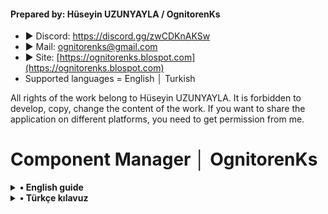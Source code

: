 #### Prepared by: Hüseyin UZUNYAYLA / OgnitorenKs
- ► Discord: https://discord.gg/zwCDKnAKSw
- ► Mail: ognitorenks@gmail.com
- ► Site: [https://ognitorenks.blospot.com](https://ognitorenks.blospot.com)
- Supported languages = English │ Turkish

All rights of the work belong to Hüseyin UZUNYAYLA. It is forbidden to develop, copy, change the content of the work. If you want to share the application on different platforms, you need to get permission from me.

# Component Manager │ OgnitorenKs

<details><B><summary> • English guide</B></summary>
-Translated from Turkish to English with "www.deepl.com/translator"

![Repo1](https://raw.githubusercontent.com/OgnitorenKs/Component_Manager/main/.github/EN.png)

<details><B><summary> 1 - Activate Defender</B></summary>
For this section to work, Defender and its components must not be damaged. If you have stepped outside the standard shutdown commands, this section may not be sufficient to restart Defender.
</details><details><B><summary> 2 - Disable Defender</B></summary>
You need to disable Defender before using this section.
</details><details><B><summary> 3 - Activate the Start menu </B></summary>
If you have disabled the start menu after applying the “System optimization [Playbook]” setting with OgnitorenKs Toolbox, you can turn it back on with this section. 
</details><details><B><summary> 4 - Disable the Start menu </B></summary>
Allows you to disable the Start menu. The component is not damaged. You can reactivate it.
</details><details><B><summary> 5 - Activate the taskbar search feature </B></summary>
If you have disabled the Taskbar search feature after applying the “System optimization [Playbook]” setting with OgnitorenKs Toolbox, you can turn it back on with this section.
</details><details><B><summary> 6 - Disable taskbar search feature </B></summary>
Disables the taskbar search feature. This feature consumes a lot of system resources. I recommend you to turn it off. However, if you turn it off, the Taskbar weather icon will not work in Windows 10 system.
</details><details><B><summary> 7 - Activate taskbar weather/widgets </B></summary>
- Reactivates the taskbar widgets/weather icon. However, certain components need to be installed for this feature to work.
- On Windows 11 systems, EdgeWebView2 must be installed. Running this section starts the installation process. 
- On Windows 10 systems, Edge/EdgeWebView2 must be installed. You must also have the “Taskbar search” feature enabled.  When you run this section, it automatically performs the necessary actions.
</details><details><B><summary> 8 - Unblock and install Edge/EdgeWebView2 </B></summary>
If you have applied the “System optimization [Playbook]” setting with OgnitorenKs Toolbox, it will unblock and install.
</details>
</details>

<details><B><summary> • Türkçe kılavuz</B></summary>

![Repo2](https://raw.githubusercontent.com/OgnitorenKs/Component_Manager/main/.github/TR.png)

<details><B><summary> 1 - Defender aktifleştir</B></summary>
Bu bölümün çalışması için Defender ve bileşenlerinin zarar görmemesi gerekiyor. Standart kapatma komutlarının dışını çıktıysanız bu bölüm Defender'ı yeniden çalıştırmak için yeterli olamayabilir.
</details><details><B><summary> 2 - Defender devre dışı bırak</B></summary>
Bu bölümü kullanmadan önce Defender'ı devre dışı bırakmanız gerekiyor.
</details><details><B><summary> 3 - Başlat menüsünü aktifleştir </B></summary>
OgnitorenKs Toolbox ile "Sistem optimizasyonu [Playbook]" ayarını uyguladıktan sonra başlat menüsünü devre dışı bıraktaysanız bu bölüm ile yeniden açabilirsiniz. 
</details><details><B><summary> 4 - Başlat menüsünü devre dışı bırak </B></summary>
Başlat menüsünü devre dışı bırakmanızı sağlar. Bileşen zarar görmez. Yeniden aktifleştirebilirsiniz.
</details><details><B><summary> 5 - Görev çubuğu arama özelliğini aktifleştir </B></summary>
OgnitorenKs Toolbox ile "Sistem optimizasyonu [Playbook]" ayarını uyguladıktan sonra Görev çubuğu arama özelliğini devre dışı bıraktaysanız bu bölüm ile yeniden açabilirsiniz.
</details><details><B><summary> 6 - Görev çubuğu arama özelliğini devre dışı bırak </B></summary>
Görev çubuğu arama özelliğini devre dışı bırakır. Bu özellik çok fazla sistem kaynağı tüketir. Kapatmanızı tavsiye ederim. Ancak bunu kapatırsanız Windows 10 sistemde Görev çubuğu hava durumu simgesi çalışmayacaktır.
</details><details><B><summary> 7 - Görev çubuğu hava durumu/widgets aktifleştir </B></summary>
- Görev çubuğu widgets/hava durumu simgesini yeniden aktifleştirir. Ancak bu özelliğin çalışması için belli başlı bileşenlerin yüklü olması gerekmektedir.
- Windows 11 sistemlerde EdgeWebView2'nin yüklenmesi gerekir. Bu bölümü çalıştırdığınızda yükleme işlemini başlatır. 
- Windows 10 sistemlerde Edge/EdgeWebView2'nin yüklenmesi gerekir. Ayrıca "Görev çubuğu arama" özelliğini aktif olması gerekir.  Bu bölümü çalıştırdığınızda gerekli işlemleri otomatik yapar.
</details><details><B><summary> 8 - Edge/EdgeWebView2 yükleme engelini kaldır ve yükle </B></summary>
OgnitorenKs Toolbox ile "Sistem optimizasyonu [Playbook]" ayarını uyguladıysanız engelleri kaldırıp yükleme işlemini gerçekleştirecektir.
</details>
</details>
